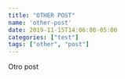 ```yaml
---
title: "OTHER POST"
name: 'other-post'
date: 2019-11-15T14:06:00-05:00
categories: ["test"]
tags: ["other", "post"]
---
```


Otro post